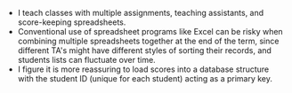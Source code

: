 * I teach classes with multiple assignments, teaching assistants, and score-keeping spreadsheets.
* Conventional use of spreadsheet programs like Excel can be risky when combining multiple 
spreadsheets together at the end of the term, since different TA's might have different styles of sorting their records, 
and students lists can fluctuate over time.
* I figure it is more reassuring to load scores into a database structure with the student ID (unique for each student) acting as a primary key.
